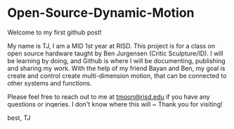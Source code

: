 # Open-Source-Dynamic-Motion
Welcome to my first github post! 

My name is TJ, I am a MID 1st year at RISD. This project is for a class on open source hardware taught by Ben Jurgensen (Critic Sculpture/ID). I will be learning by doing, and Github is where I will be documenting, publishing and sharing my work. With the help of my friend Bayan and Ben, my goal is create and control create multi-dimension motion, that can be connected to other systems and functions.

Please feel free to reach out to me at <a href="mailto:tmoon@risd.edu">tmoon@risd.edu</a> if you have any questions or inqeries. 
I don't know where this will ~ Thank you for visiting!

best,
TJ
